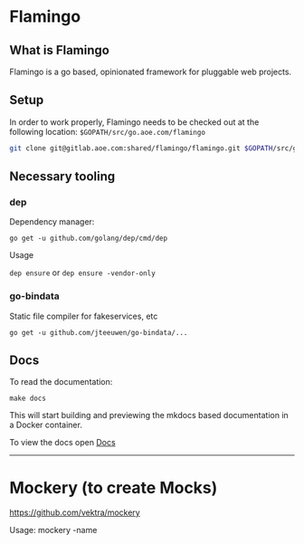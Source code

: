 # Flamingo

## What is Flamingo

Flamingo is a go based, opinionated framework for pluggable web projects.

## Setup

In order to work properly, Flamingo needs to be checked out at the following location: `$GOPATH/src/go.aoe.com/flamingo`
```sh
git clone git@gitlab.aoe.com:shared/flamingo/flamingo.git $GOPATH/src/go.aoe.com/flamingo
```

## Necessary tooling

### dep

Dependency manager:

`go get -u github.com/golang/dep/cmd/dep`

Usage

`dep ensure` or `dep ensure -vendor-only`

### go-bindata

Static file compiler for fakeservices, etc

`go get -u github.com/jteeuwen/go-bindata/...`

## Docs

To read the documentation:

```
make docs
```

This will start building and previewing the mkdocs based documentation in a Docker container.

To view the docs open  [Docs](http://localhost:8000)

-----------------

# Mockery (to create Mocks)

https://github.com/vektra/mockery

Usage:
mockery -name <Name of Interface>
